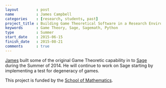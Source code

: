 ```yaml
---
layout        : post
name          : James Campbell
categories    : [research, students, past]
project_title : Building Game Theoretical Software in a Research Environment
keywords      : Game Theory, Sage, Sagemath, Python
type          : Summer
start_date    : 2015-06-15
finish_date   : 2015-08-21
comments      : true
---
```


[James](https://plus.google.com/+JamesCampbell95/) built some of the original Game Theoretic capability in to [Sage](http://sagemath.org/) during the Summer of 2014.
He will continue to work on Sage starting by implementing a test for degeneracy
of games.

This project is funded by the [School of
Mathematics](http://www.cardiff.ac.uk/maths/).
